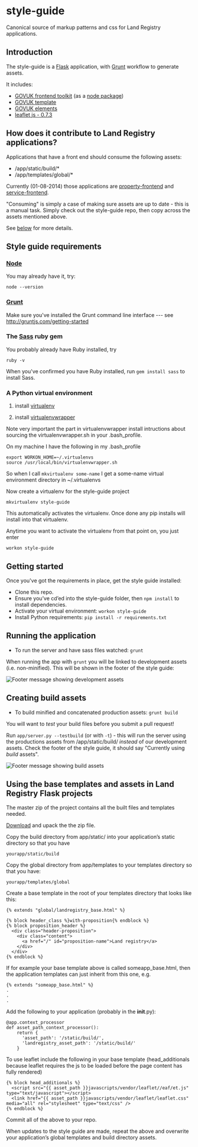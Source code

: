 style-guide
===========

Canonical source of markup patterns and css for Land Registry applications.

## Introduction

The style-guide is a [Flask](http://flask.pocoo.org/) application, with [Grunt](http://gruntjs.com/) workflow to generate assets.

It includes:

* [GOVUK frontend toolkit](https://github.com/alphagov/govuk_frontend_toolkit) (as a [node package](https://www.npmjs.org/package/govuk_frontend_toolkit))
* [GOVUK template](https://github.com/alphagov/govuk_template)
* [GOVUK elements](https://github.com/alphagov/govuk_elements)
* [leaflet js - 0.7.3](http://leafletjs.com/download.html)

## How does it contribute to Land Registry applications?

Applications that have a front end should consume the following assets:

* /app/static/build/*
* /app/templates/global/*

Currently (01-08-2014) those applications are [property-frontend](https://github.com/LandRegistry/property-frontend) and [service-frontend](https://github.com/LandRegistry/service-frontend).

"Consuming" is simply a case of making sure assets are up to date - this is a manual task. Simply check out the style-guide repo, then copy across the assets mentioned above.

See [below](#user-content-using-the-base-templates-and-assets-in-land-registry-flask-projects) for more details.

## Style guide requirements

### [Node](http://nodejs.org/)

You may already have it, try:

```
node --version
```

### [Grunt](http://gruntjs.com)

Make sure you've installed the Grunt command line interface --- see http://gruntjs.com/getting-started

### The [Sass](http://sass-lang.com/) ruby gem

You probably already have Ruby installed, try

```
ruby -v
```

When you've confirmed you have Ruby installed, run ```gem install sass``` to install Sass.

### A Python virtual environment

1. install [virtualenv](https://virtualenv.pypa.io/en/latest)

2. install [virtualenvwrapper](http://virtualenvwrapper.readthedocs.org/en/latest/)

Note very important the part in virtualenvwrapper install intructions about sourcing the virtualenvwrapper.sh in your .bash_profile.

On my machine I have the following in my .bash_profile

```
export WORKON_HOME=~/.virtualenvs
source /usr/local/bin/virtualenvwrapper.sh
```

So when I call ```mkvirtualenv some-name``` I get a some-name virtual environment directory in ~/.virtualenvs

Now create a virtualenv for the style-guide project

```
mkvirtualenv style-guide
```

This automatically activates the virtualenv. Once done any pip installs will install into that virtualenv.

Anytime you want to activate the virtualenv from that point on, you just enter

```
workon style-guide
```

## Getting started

Once you've got the requirements in place, get the style guide installed:

* Clone this repo.
* Ensure you’ve cd’ed into the style-guide folder, then ```npm install``` to install dependencies.
* Activate your virtual environment: ```workon style-guide```
* Install Python requirements: ```pip install -r requirements.txt```

## Running the application

* To run the server and have sass files watched: ```grunt```

When running the app with ```grunt``` you will be linked to development assets (i.e. non-minified). This will be shown in the footer of the style guide:

![Footer message showing development assets](https://github.com/LandRegistry/style-guide/blob/gh-pages/readme-images/using-dev-assets.png)

## Creating build assets

* To build minified and concatenated production assets: ```grunt build```

You will want to *test* your build files before you submit a pull request!

Run ```app/server.py --testbuild``` (or with ```-t```) - this will run the server using the productions assets from /app/static/build/ _instead_ of our development assets. Check the footer of the style guide, it should say "Currently using *build* assets".

![Footer message showing build assets](https://github.com/LandRegistry/style-guide/blob/gh-pages/readme-images/using-build-assets.png)


## Using the base templates and assets in Land Registry Flask projects

The master zip of the project contains all the built files and templates needed.

[Download](https://github.com/LandRegistry/style-guide/archive/master.zip) and upack the the zip file.

Copy the build directory from app/static/ into your application’s static directory so that you have

```
yourapp/static/build
```

Copy the global directory from app/templates to your templates directory so that you have:

```
yourapp/templates/global
```

Create a base template in the root of your templates directory that looks like this:

```
{% extends "global/landregistry_base.html" %}

{% block header_class %}with-proposition{% endblock %}
{% block proposition_header %}
  <div class="header-proposition">
    <div class="content">
      <a href="/" id="proposition-name">Land registry</a>
    </div>
  </div>
{% endblock %}
```

If for example your base template above is called someapp_base.html, then the
application templates can just inherit from this one, e.g.

```
{% extends "someapp_base.html" %}
.
.
.

```

Add the following to your application (probably in the __init__.py):

```
@app.context_processor
def asset_path_context_processor():
    return {
      'asset_path': '/static/build/',
      'landregistry_asset_path': '/static/build/'
    }

```

To use leaflet include the following in your base template (head_additionals because leaflet requires the js to be loaded before the page content has fully rendered)

```
{% block head_additionals %}
  <script src="{{ asset_path }}javascripts/vendor/leaflet//eaf/et.js" type="text/javascript"></script>
  <link href="{{ asset_path }}javascripts/vendor/leaflet/leaflet.css" media="all" rel="stylesheet" type="text/css" />
{% endblock %}

```

Commit all of the above to your repo.

When updates to the style guide are made, repeat the above and overwrite
your application’s global templates and build directory assets.
